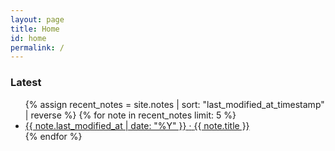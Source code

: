 ```yaml
---
layout: page
title: Home
id: home
permalink: /
---
```

### Latest

<div class="latest-posts">
  <ul>
    {% assign recent_notes = site.notes | sort: "last_modified_at_timestamp" | reverse %}
    {% for note in recent_notes limit: 5 %}
    <li>
      <a class="internal-link" href="{{ site.baseurl }}{{ note.url }}">
        <span class="article-date">{{ note.last_modified_at | date: "%Y" }}</span>
        <span class="article-separator">·</span>
        <span class="article-title">{{ note.title }}</span>
      </a>
    </li>
    {% endfor %}
  </ul>
</div>



